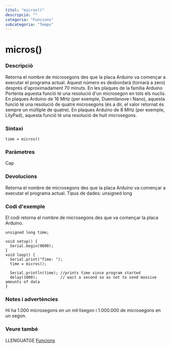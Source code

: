 ```yaml
---
títol: "micros()"
descripció: ""
categoria: "Funcions"
subcategoria: "Temps"
---
```


# micros()

### Descripció

Retorna el nombre de microsegons des que la placa Arduino va començar a executar el programa actual. Aquest número es desbordarà (tornarà a zero) després d'aproximadament 70 minuts. En les plaques de la família Arduino Portenta aquesta funció té una resolució d'un microsegon en tots els nuclis. En plaques Arduino de 16 MHz (per exemple, Duemilanove i Nano), aquesta funció té una resolució de quatre microsegons (és a dir, el valor retornat és sempre un múltiple de quatre). En plaques Arduino de 8 MHz (per exemple, LilyPad), aquesta funció té una resolució de huit microsegons.

### Sintaxi

`time = micros()`

### Paràmetres

Cap

### Devolucions

Retorna el nombre de microsegons des que la placa Arduino va començar a executar el programa actual. Tipus de dades: unsigned long

### Codi d'exemple

El codi retorna el nombre de microsegons des que va començar la placa Arduino.

```
unsigned long time;

void setup() {
  Serial.begin(9600);
}
void loop() {
  Serial.print("Time: ");
  time = micros();

  Serial.println(time); //prints time since program started
  delay(1000);          // wait a second so as not to send massive amounts of data
}
```

### Notes i advertències

Hi ha 1.000 microsegons en un mil·lisegon i 1.000.000 de microsegons en un segon.

### Veure també

LLENGUATGE [Funcions](../../Funcions.md)
